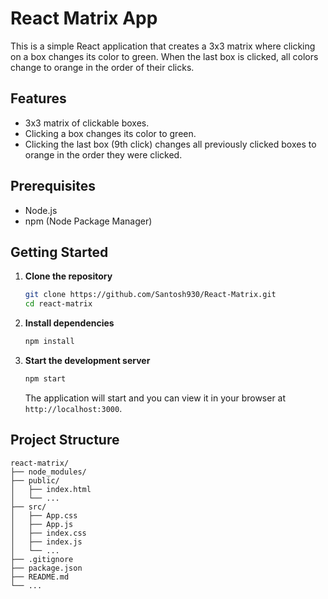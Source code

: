 # React Matrix App

This is a simple React application that creates a 3x3 matrix where clicking on a box changes its color to green. When the last box is clicked, all colors change to orange in the order of their clicks.

## Features

- 3x3 matrix of clickable boxes.
- Clicking a box changes its color to green.
- Clicking the last box (9th click) changes all previously clicked boxes to orange in the order they were clicked.

## Prerequisites

- Node.js
- npm (Node Package Manager)

## Getting Started

1. **Clone the repository**

   ```bash
   git clone https://github.com/Santosh930/React-Matrix.git
   cd react-matrix
   ```

2. **Install dependencies**

   ```bash
   npm install
   ```

3. **Start the development server**

   ```bash
   npm start
   ```

   The application will start and you can view it in your browser at `http://localhost:3000`.

## Project Structure

```plaintext
react-matrix/
├── node_modules/
├── public/
│   ├── index.html
│   └── ...
├── src/
│   ├── App.css
│   ├── App.js
│   ├── index.css
│   ├── index.js
│   └── ...
├── .gitignore
├── package.json
├── README.md
└── ...
```
